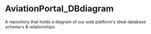 # AviationPortal_DBdiagram
A repository that holds a diagram of our web platform's ideal database schema's &amp; relationships
